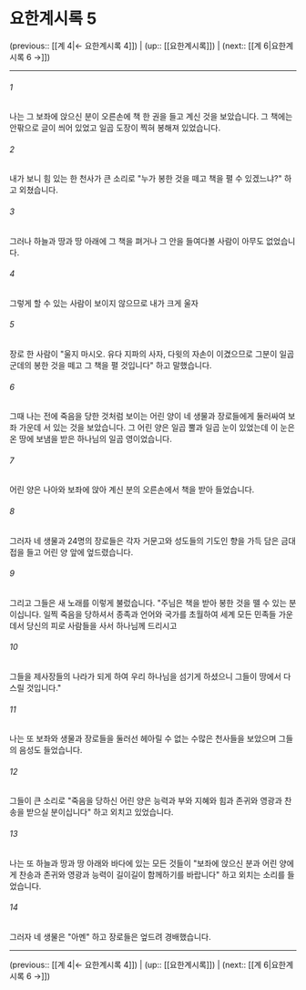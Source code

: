 # 요한계시록 5

(previous:: [[계 4|← 요한계시록 4]]) | (up:: [[요한계시록]]) | (next:: [[계 6|요한계시록 6 →]])

***




###### 1 

나는 그 보좌에 앉으신 분이 오른손에 책 한 권을 들고 계신 것을 보았습니다. 그 책에는 안팎으로 글이 씌어 있었고 일곱 도장이 찍혀 봉해져 있었습니다. 



###### 2 

내가 보니 힘 있는 한 천사가 큰 소리로 "누가 봉한 것을 떼고 책을 펼 수 있겠느냐?" 하고 외쳤습니다. 



###### 3 

그러나 하늘과 땅과 땅 아래에 그 책을 펴거나 그 안을 들여다볼 사람이 아무도 없었습니다. 



###### 4 

그렇게 할 수 있는 사람이 보이지 않으므로 내가 크게 울자 



###### 5 

장로 한 사람이 "울지 마시오. 유다 지파의 사자, 다윗의 자손이 이겼으므로 그분이 일곱 군데의 봉한 것을 떼고 그 책을 펼 것입니다" 하고 말했습니다. 



###### 6 

그때 나는 전에 죽음을 당한 것처럼 보이는 어린 양이 네 생물과 장로들에게 둘러싸여 보좌 가운데 서 있는 것을 보았습니다. 그 어린 양은 일곱 뿔과 일곱 눈이 있었는데 이 눈은 온 땅에 보냄을 받은 하나님의 일곱 영이었습니다. 



###### 7 

어린 양은 나아와 보좌에 앉아 계신 분의 오른손에서 책을 받아 들었습니다. 



###### 8 

그러자 네 생물과 24명의 장로들은 각자 거문고와 성도들의 기도인 향을 가득 담은 금대접을 들고 어린 양 앞에 엎드렸습니다. 



###### 9 

그리고 그들은 새 노래를 이렇게 불렀습니다. "주님은 책을 받아 봉한 것을 뗄 수 있는 분이십니다. 일찍 죽음을 당하셔서 종족과 언어와 국가를 초월하여 세계 모든 민족들 가운데서 당신의 피로 사람들을 사서 하나님께 드리시고 



###### 10 

그들을 제사장들의 나라가 되게 하여 우리 하나님을 섬기게 하셨으니 그들이 땅에서 다스릴 것입니다." 



###### 11 

나는 또 보좌와 생물과 장로들을 둘러선 헤아릴 수 없는 수많은 천사들을 보았으며 그들의 음성도 들었습니다. 



###### 12 

그들이 큰 소리로 "죽음을 당하신 어린 양은 능력과 부와 지혜와 힘과 존귀와 영광과 찬송을 받으실 분이십니다" 하고 외치고 있었습니다. 



###### 13 

나는 또 하늘과 땅과 땅 아래와 바다에 있는 모든 것들이 "보좌에 앉으신 분과 어린 양에게 찬송과 존귀와 영광과 능력이 길이길이 함께하기를 바랍니다" 하고 외치는 소리를 들었습니다. 



###### 14 

그러자 네 생물은 "아멘" 하고 장로들은 엎드려 경배했습니다.

***

(previous:: [[계 4|← 요한계시록 4]]) | (up:: [[요한계시록]]) | (next:: [[계 6|요한계시록 6 →]])
